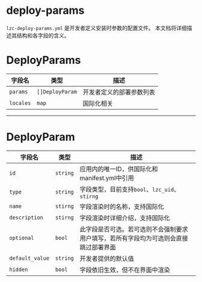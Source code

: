 deploy-params
=============

`lzc-deploy-params.yml` 是开发者定义安装时参数的配置文件。 本文档将详细描述其结构和各字段的含义。

# DeployParams

| 字段名 | 类型 | 描述 |
| ---- | ---- | ---- |
| `params` | `[]DeployParam` | 开发者定义的部署参数列表|
| `locales` | `map` | 国际化相关 |

-------------------------------

# DeployParam
| 字段名 | 类型 | 描述 |
| ---- | ---- | ---- |
| `id` | `string` | 应用内的唯一ID，供国际化和manifest.yml中引用|
| `type` | `string` | 字段类型，目前支持`bool`、`lzc_uid`、`stirng` |
| `name` | `stirng`| 字段渲染时的名称，支持国际化|
| `description` | `stirng`| 字段渲染时详细介绍，支持国际化|
| `optional` | `bool` | 此字段是否可选。若可选则不会强制要求用户填写，若所有字段均为可选则会直接跳过部署界面|
| `default_value`| `string`| 开发者提供的默认值 |
| `hidden` | `bool` | 字段依旧生效，但不在界面中渲染 |
